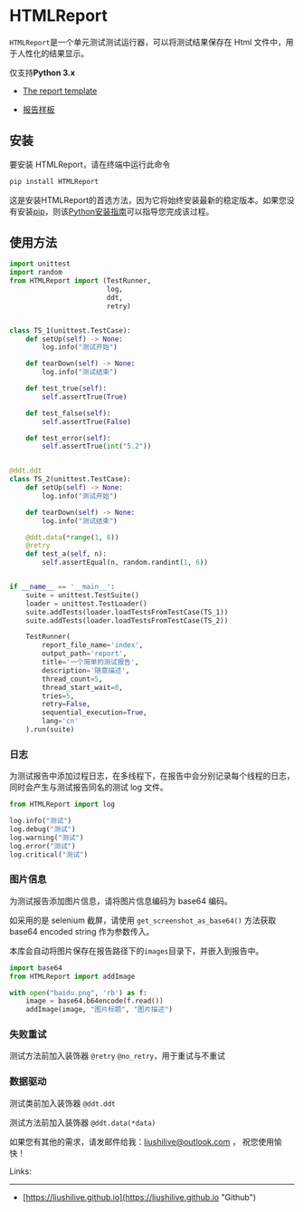 # HTMLReport

`HTMLReport`是一个单元测试测试运行器，可以将测试结果保存在 Html 文件中，用于人性化的结果显示。

仅支持**Python 3.x**

* [The report template](https://liushilive.github.io/report/report/#en)

* [报告样板](https://liushilive.github.io/report/report/#cn)

## 安装

要安装 HTMLReport，请在终端中运行此命令

```bash
pip install HTMLReport
```

这是安装HTMLReport的首选方法，因为它将始终安装最新的稳定版本。如果您没有安装[pip](https://pip.pypa.io/)，则该[Python安装指南](http://docs.python-guide.org/en/latest/starting/installation/ "Python安装指南")可以指导您完成该过程。

## 使用方法

```python
import unittest
import random
from HTMLReport import (TestRunner,
                        log,
                        ddt,
                        retry)


class TS_1(unittest.TestCase):
    def setUp(self) -> None:
        log.info("测试开始")

    def tearDown(self) -> None:
        log.info("测试结束")

    def test_true(self):
        self.assertTrue(True)

    def test_false(self):
        self.assertTrue(False)

    def test_error(self):
        self.assertTrue(int("5.2"))


@ddt.ddt
class TS_2(unittest.TestCase):
    def setUp(self) -> None:
        log.info("测试开始")

    def tearDown(self) -> None:
        log.info("测试结束")

    @ddt.data(*range(1, 6))
    @retry
    def test_a(self, n):
        self.assertEqual(n, random.randint(1, 6))


if __name__ == '__main__':
    suite = unittest.TestSuite()
    loader = unittest.TestLoader()
    suite.addTests(loader.loadTestsFromTestCase(TS_1))
    suite.addTests(loader.loadTestsFromTestCase(TS_2))

    TestRunner(
        report_file_name='index',
        output_path='report',
        title='一个简单的测试报告',
        description='随意描述',
        thread_count=5,
        thread_start_wait=0,
        tries=5,
        retry=False,
        sequential_execution=True,
        lang='cn'
    ).run(suite)
```

### 日志

为测试报告中添加过程日志，在多线程下，在报告中会分别记录每个线程的日志，同时会产生与测试报告同名的测试 log 文件。

```python
from HTMLReport import log

log.info("测试")
log.debug("测试")
log.warning("测试")
log.error("测试")
log.critical("测试")
```

### 图片信息

为测试报告添加图片信息，请将图片信息编码为 base64 编码。

如采用的是 selenium 截屏，请使用 `get_screenshot_as_base64()` 方法获取 base64 encoded string 作为参数传入。

本库会自动将图片保存在报告路径下的`images`目录下，并嵌入到报告中。

```python
import base64
from HTMLReport import addImage

with open("baidu.png", 'rb') as f:
    image = base64.b64encode(f.read())
    addImage(image, "图片标题", "图片描述")
```

### 失败重试

测试方法前加入装饰器 `@retry` `@no_retry`，用于重试与不重试

### 数据驱动

测试类前加入装饰器 `@ddt.ddt` 

测试方法前加入装饰器 `@ddt.data(*data)`

>

如果您有其他的需求，请发邮件给我：<liushilive@outlook.com> ， 祝您使用愉快！

Links:

---------

* [https://liushilive.github.io](https://liushilive.github.io "Github")
